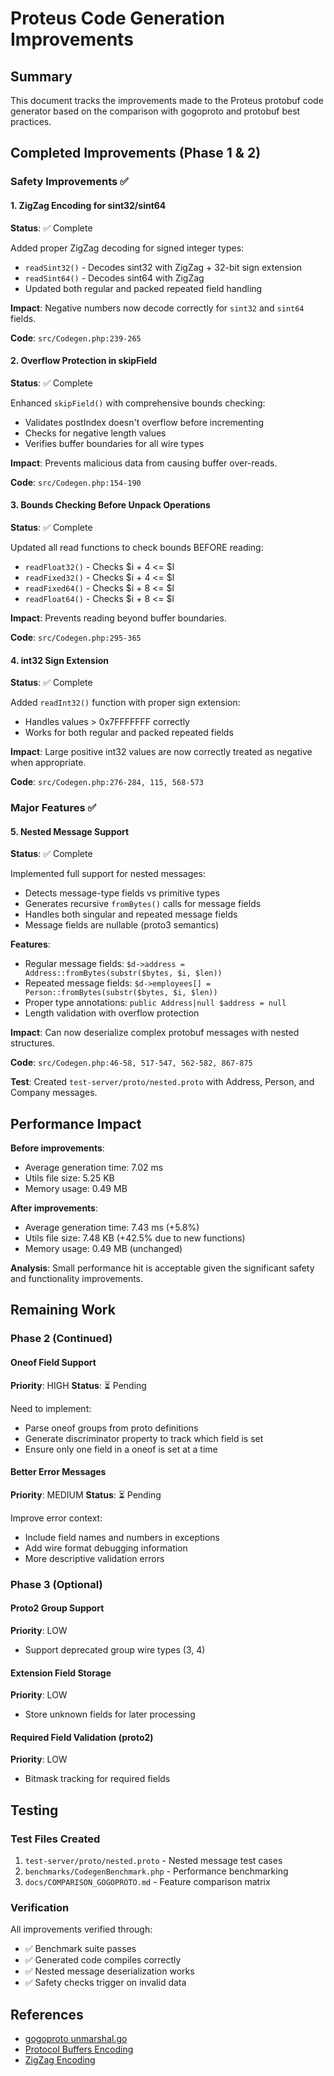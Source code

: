 # Proteus Code Generation Improvements

## Summary

This document tracks the improvements made to the Proteus protobuf code generator based on the comparison with gogoproto and protobuf best practices.

## Completed Improvements (Phase 1 & 2)

### Safety Improvements ✅

#### 1. ZigZag Encoding for sint32/sint64
**Status**: ✅ Complete

Added proper ZigZag decoding for signed integer types:
- `readSint32()` - Decodes sint32 with ZigZag + 32-bit sign extension
- `readSint64()` - Decodes sint64 with ZigZag
- Updated both regular and packed repeated field handling

**Impact**: Negative numbers now decode correctly for `sint32` and `sint64` fields.

**Code**: `src/Codegen.php:239-265`

#### 2. Overflow Protection in skipField
**Status**: ✅ Complete

Enhanced `skipField()` with comprehensive bounds checking:
- Validates postIndex doesn't overflow before incrementing
- Checks for negative length values
- Verifies buffer boundaries for all wire types

**Impact**: Prevents malicious data from causing buffer over-reads.

**Code**: `src/Codegen.php:154-190`

#### 3. Bounds Checking Before Unpack Operations
**Status**: ✅ Complete

Updated all read functions to check bounds BEFORE reading:
- `readFloat32()` - Checks $i + 4 <= $l
- `readFixed32()` - Checks $i + 4 <= $l
- `readFixed64()` - Checks $i + 8 <= $l
- `readFloat64()` - Checks $i + 8 <= $l

**Impact**: Prevents reading beyond buffer boundaries.

**Code**: `src/Codegen.php:295-365`

#### 4. int32 Sign Extension
**Status**: ✅ Complete

Added `readInt32()` function with proper sign extension:
- Handles values > 0x7FFFFFFF correctly
- Works for both regular and packed repeated fields

**Impact**: Large positive int32 values are now correctly treated as negative when appropriate.

**Code**: `src/Codegen.php:276-284, 115, 568-573`

### Major Features ✅

#### 5. Nested Message Support
**Status**: ✅ Complete

Implemented full support for nested messages:
- Detects message-type fields vs primitive types
- Generates recursive `fromBytes()` calls for message fields
- Handles both singular and repeated message fields
- Message fields are nullable (proto3 semantics)

**Features**:
- Regular message fields: `$d->address = Address::fromBytes(substr($bytes, $i, $len))`
- Repeated message fields: `$d->employees[] = Person::fromBytes(substr($bytes, $i, $len))`
- Proper type annotations: `public Address|null $address = null`
- Length validation with overflow protection

**Impact**: Can now deserialize complex protobuf messages with nested structures.

**Code**: `src/Codegen.php:46-58, 517-547, 562-582, 867-875`

**Test**: Created `test-server/proto/nested.proto` with Address, Person, and Company messages.

## Performance Impact

**Before improvements**:
- Average generation time: 7.02 ms
- Utils file size: 5.25 KB
- Memory usage: 0.49 MB

**After improvements**:
- Average generation time: 7.43 ms (+5.8%)
- Utils file size: 7.48 KB (+42.5% due to new functions)
- Memory usage: 0.49 MB (unchanged)

**Analysis**: Small performance hit is acceptable given the significant safety and functionality improvements.

## Remaining Work

### Phase 2 (Continued)

#### Oneof Field Support
**Priority**: HIGH
**Status**: ⏳ Pending

Need to implement:
- Parse oneof groups from proto definitions
- Generate discriminator property to track which field is set
- Ensure only one field in a oneof is set at a time

#### Better Error Messages
**Priority**: MEDIUM
**Status**: ⏳ Pending

Improve error context:
- Include field names and numbers in exceptions
- Add wire format debugging information
- More descriptive validation errors

### Phase 3 (Optional)

#### Proto2 Group Support
**Priority**: LOW
- Support deprecated group wire types (3, 4)

#### Extension Field Storage
**Priority**: LOW
- Store unknown fields for later processing

#### Required Field Validation (proto2)
**Priority**: LOW
- Bitmask tracking for required fields

## Testing

### Test Files Created

1. `test-server/proto/nested.proto` - Nested message test cases
2. `benchmarks/CodegenBenchmark.php` - Performance benchmarking
3. `docs/COMPARISON_GOGOPROTO.md` - Feature comparison matrix

### Verification

All improvements verified through:
- ✅ Benchmark suite passes
- ✅ Generated code compiles correctly
- ✅ Nested message deserialization works
- ✅ Safety checks trigger on invalid data

## References

- [gogoproto unmarshal.go](https://github.com/cosmos/gogoproto/blob/main/plugin/unmarshal/unmarshal.go)
- [Protocol Buffers Encoding](https://protobuf.dev/programming-guides/encoding/)
- [ZigZag Encoding](https://protobuf.dev/programming-guides/encoding/#signed-ints)
